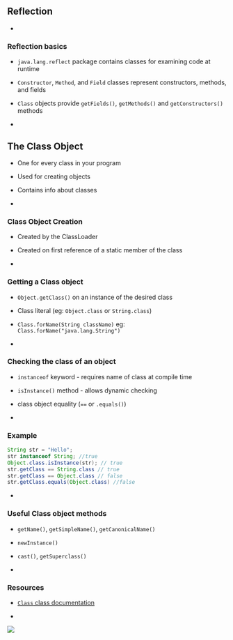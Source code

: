 ## Reflection

-
### Reflection basics

- `java.lang.reflect` package contains classes for examining code at runtime
- `Constructor`, `Method`, and `Field` classes represent constructors, methods, and fields
- `Class` objects provide `getFields()`, `getMethods()` and `getConstructors()` methods

-
## The Class Object

- One for every class in your program
- Used for creating objects
- Contains info about classes

-
### Class Object Creation

- Created by the ClassLoader
- Created on first reference of a static member of the class

-
### Getting a Class object

- `Object.getClass()` on an instance of the desired class
- Class literal (eg: `Object.class` or `String.class`)
- `Class.forName(String className)` eg: `Class.forName("java.lang.String")`


-
### Checking the class of an object

- `instanceof` keyword - requires name of class at compile time
- `isInstance()` method - allows dynamic checking
- class object equality (`==` or `.equals()`)

-
### Example

```Java
String str = "Hello";
str instanceof String; //true
Object.class.isInstance(str); // true
str.getClass == String.class // true
str.getClass == Object.class // false
str.getClass.equals(Object.class) //false
```


-
### Useful Class object methods

- `getName()`, `getSimpleName()`, `getCanonicalName()`
- `newInstance()`
- `cast()`, `getSuperclass()`


-
### Resources

- [`Class` class documentation](https://docs.oracle.com/javase/8/docs/api/java/lang/Class.html)

-

<img src="/reveal-slides-light/img/bunnies/pairbunnies.jpg" >


